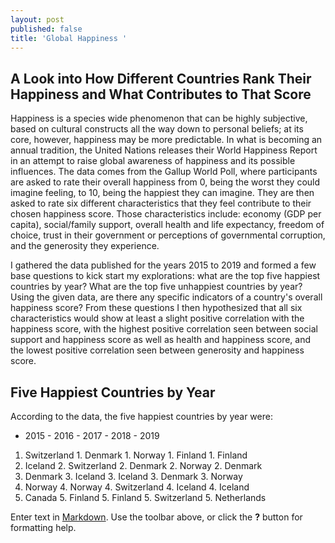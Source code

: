 ```yaml
---
layout: post
published: false
title: 'Global Happiness '
---
```

## A Look into How Different Countries Rank Their Happiness and What Contributes to That Score

Happiness is a species wide phenomenon that can be highly subjective, based on cultural constructs all the way down to personal beliefs; at its core, however, happiness may be more predictable. In what is becoming an annual tradition, the United Nations releases their World Happiness Report in an attempt to raise global awareness of happiness and its possible influences. The data comes from the Gallup World Poll, where participants are asked to rate their overall happiness from 0, being the worst they could imagine feeling, to 10, being the happiest they can imagine. They are then asked to rate six different characteristics that they feel contribute to their chosen happiness score. Those characteristics include: economy (GDP per capita), social/family support, overall health and life expectancy, freedom of choice, trust in their government or perceptions of governmental corruption, and the generosity they experience. 

I gathered the data published for the years 2015 to 2019 and formed a few base questions to kick start my explorations: what are the top five happiest countries by year? What are the top five unhappiest countries by year? Using the given data, are there any specific indicators of a country's overall happiness score? From these questions I then hypothesized that all six characteristics would show at least a slight positive correlation with the happiness score, with the highest positive correlation seen between social support and happiness score as well as health and happiness score, and the lowest positive correlation seen between  generosity and happiness score. 

## Five Happiest Countries by Year

According to the data, the five happiest countries by year were:

- 2015					- 2016					- 2017					- 2018				 - 2019
1. Switzerland			1. Denmark				1. Norway				1. Finland			 1. Finland
2. Iceland				2. Switzerland			2. Denmark				2. Norway			 2. Denmark
3. Denmark				3. Iceland				3. Iceland				3. Denmark			 3. Norway
4. Norway				4. Norway				4. Switzerland			4. Iceland			 4. Iceland
5. Canada				5. Finland				5. Finland				5. Switzerland		 5. Netherlands



Enter text in [Markdown](http://daringfireball.net/projects/markdown/). Use the toolbar above, or click the **?** button for formatting help.
